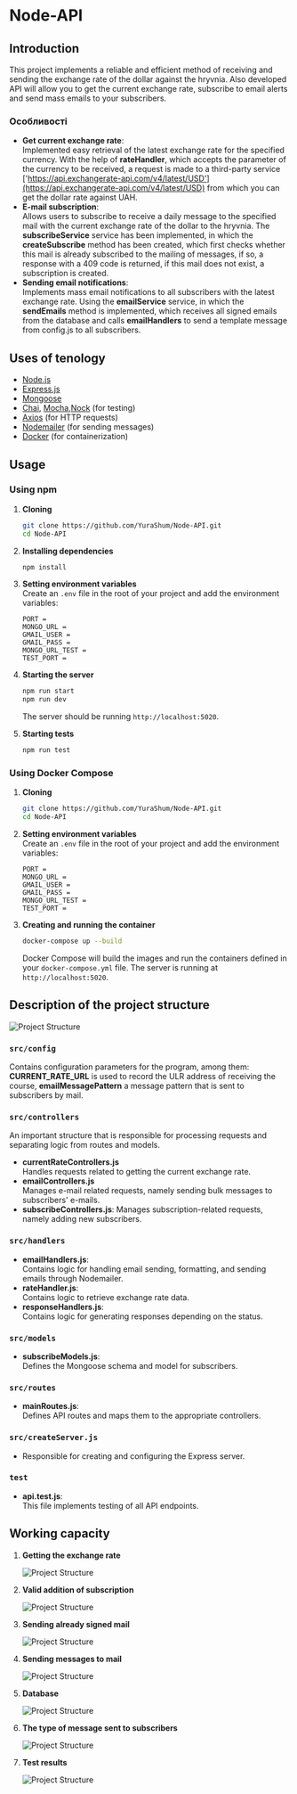 # Node-API
## Introduction
This project implements a reliable and efficient method of receiving and sending the exchange rate of the dollar against the hryvnia. Also developed API will allow you to get the current exchange rate, subscribe to email alerts and send mass emails to your subscribers.

### Особливості
- **Get current exchange rate**: <br>
Implemented easy retrieval of the latest exchange rate for the specified currency. With the help of **rateHandler**, which accepts the parameter of the currency to be received, a request is made to a third-party service ['https://api.exchangerate-api.com/v4/latest/USD'](https://api.exchangerate-api.com/v4/latest/USD) from which you can get the dollar rate against UAH.
- **E-mail subscription**: <br>
Allows users to subscribe to receive a daily message to the specified mail with the current exchange rate of the dollar to the hryvnia. The **subscribeService** service has been implemented, in which the **createSubscribe** method has been created, which first checks whether this mail is already subscribed to the mailing of messages, if so, a response with a 409 code is returned, if this mail does not exist, a subscription is created.
- **Sending email notifications**: <br>
Implements mass email notifications to all subscribers with the latest exchange rate. Using the **emailService** service, in which the **sendEmails** method is implemented, which receives all signed emails from the database and calls **emailHandlers** to send a template message from config.js to all subscribers.

## Uses of tenology

- [Node.js](https://nodejs.org/)
- [Express.js](https://expressjs.com/)
- [Mongoose](https://mongoosejs.com/)
- [Chai](https://www.chaijs.com/), [Mocha](https://mochajs.org/),[Nock](https://github.com/nock/nock) (for testing)
- [Axios](https://axios-http.com/) (for HTTP requests)
- [Nodemailer](https://nodemailer.com/) (for sending messages)
- [Docker](https://www.docker.com/) (for containerization)

## Usage

### Using npm

1. **Cloning**

    ```sh
    git clone https://github.com/YuraShum/Node-API.git
    cd Node-API
    ```
2. **Installing dependencies**

    ```sh
    npm install
    ```

3. **Setting environment variables**<br>
Create an `.env` file in the root of your project and add the environment variables:
    ```env
    PORT = 
    MONGO_URL = 
    GMAIL_USER = 
    GMAIL_PASS = 
    MONGO_URL_TEST = 
    TEST_PORT = 
    ```

4. **Starting the server**

    ```sh
    npm run start
    npm run dev
    ```

    The server should be running `http://localhost:5020`.

5. **Starting tests**

    ```sh
    npm run test
    ```
### Using Docker Compose

1. **Cloning**

    ```sh
    git clone https://github.com/YuraShum/Node-API.git
    cd Node-API
    ```

2. **Setting environment variables**<br>
Create an `.env` file in the root of your project and add the environment variables:
    ```env
    PORT = 
    MONGO_URL = 
    GMAIL_USER = 
    GMAIL_PASS = 
    MONGO_URL_TEST = 
    TEST_PORT = 
    ```

3. **Creating and running the container**

    ```sh
    docker-compose up --build
    ```

    Docker Compose will build the images and run the containers defined in your `docker-compose.yml` file. The server is running at `http://localhost:5020`.

## Description of the project structure
![Project Structure](./server/photoREADME/Node-api.png)

### `src/config`
Contains configuration parameters for the program, among them: **CURRENT_RATE_URL** is used to record the ULR address of receiving the course, **emailMessagePattern** a message pattern that is sent to subscribers by mail.
### `src/controllers`
An important structure that is responsible for processing requests and separating logic from routes and models.
- **currentRateControllers.js**<br>Handles requests related to getting the current exchange rate.
- **emailControllers.js**<br>
Manages e-mail related requests, namely sending bulk messages to subscribers' e-mails.
- **subscribeControllers.js**:
Manages subscription-related requests, namely adding new subscribers.
### `src/handlers`
- **emailHandlers.js**:<br>
Contains logic for handling email sending, formatting, and sending emails through Nodemailer.
- **rateHandler.js**: <br>
Contains logic to retrieve exchange rate data.
- **responseHandlers.js**: <br>
Contains logic for generating responses depending on the status.
### `src/models`
- **subscribeModels.js**: <br>
Defines the Mongoose schema and model for subscribers.
### `src/routes`
- **mainRoutes.js**: <br>
Defines API routes and maps them to the appropriate controllers.
### `src/createServer.js`
- Responsible for creating and configuring the Express server.
### `test`
- **api.test.js**: <br>
This file implements testing of all API endpoints.

## Working capacity
1. **Getting the exchange rate**

   ![Project Structure](./photoREADME/GET_rate.png)

2. **Valid addition of subscription**

   ![Project Structure](./photoREADME/POST_subscribe.png)

3. **Sending already signed mail**

   ![Project Structure](./photoREADME/POST_subscribe_bed.png)

4. **Sending messages to mail**

   ![Project Structure](./photoREADME/POST_sendEmails.png)

5. **Database**

   ![Project Structure](./photoREADME/db.png)

6. **The type of message sent to subscribers**

    ![Project Structure](./photoREADME/sendMessage.png)

7. **Test results**

   ![Project Structure](./photoREADME/test.png)